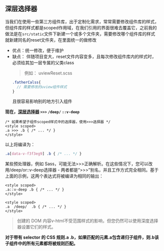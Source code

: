 ## 深层选择器

当我们在使用一些第三方组件库，出于定制化需求，常常需要修改组件库的样式，但组件库的样式都是scoped作用域，在我们引用的界面很难去覆盖它，之前我的做法是在`src/static`文件下新建一个或多个文件夹，需要修改哪个组件库的样式就新建同名的reset文件夹，在里面统一的做修改

* 优点：统一修改，便于维护
* 缺点： 伴随项目变大，reset文件内容变多，且每次修改组件库内的样式时，必须给其加一层专属的父类class
    > 例如：  uviewReset.scss
    ```scss
    .fatherCalss{
      // 需要修改的uview组件样式
    }
    ```
	且很容易影响别的地方引入组件

**现在，[深层选择器](https://vue-loader.vuejs.org/guide/scoped-css.html#child-component-root-elements) `>>>` `/deep/` `::v-deep`**

```vue
/* 如果希望子组件scoped样式中的选择器，使用>>>选择器 */
<style scoped>
.a >>> .b { /* ... */ }
</style>
```
以上将编译为：
```css
.a[data-v-f3f3eg9] .b { /* ... */ }
```
某些预处理器，例如 Sass，可能无法>>>正确解析。在这些情况下，您可以改用/deep/or::v-deep选择器 - 两者都是“>>>”别名，并且工作方式完全相同。基于上面的示例，这两个表达式将被编译为相同的输出：
```vue
<style scoped>
.a::v-deep .b { /* ... */ }
</style>
```

```vue
<style scoped>
.a  /deep/  .b { /* ... */ }
</style>
```
> 创建的 DOM 内容v-html不受范围样式的影响，但您仍然可以使用深度选择器设置它们的样式。

**对于带有 selector 的 CSS 规则.a .b，如果匹配的元素.a包含递归子组件，则.b该子组件中的所有元素都将被规则匹配。**

